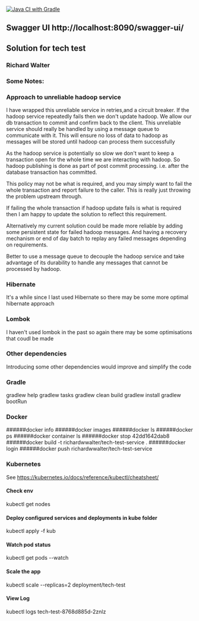 [![Java CI with Gradle](https://github.com/richardwwalter/techtest/actions/workflows/gradle.yml/badge.svg)](https://github.com/richardwwalter/techtest/actions/workflows/gradle.yml)

## Swagger UI http://localhost:8090/swagger-ui/

## Solution for tech test
### Richard Walter

### Some Notes:

### Approach to unreliable hadoop service
I have wrapped this unreliable service in retries,and a circuit breaker.
If the hadoop service repeatedly fails then we don't update hadoop.
We allow our db transaction to commit and confirm back to the client.
This unreliable service should really be handled by using a message queue to communicate with it.
This will ensure no loss of data to hadoop as messages will be stored until hadoop can process them successfully

As the hadoop service is potentially so slow we don't want to keep a transaction open for the whole time we are interacting with hadoop.
So hadoop publishing is done as part of post commit processing. i.e. after the database transaction has committed.

This policy may not be what is required, and you may simply want to fail the whole transaction and report failure to the caller.
This is really just throwing the problem upstream through.

If failing the whole transaction if hadoop update fails is what is required then I am happy to update the solution to reflect this requirement.

Alternatively my current solution could be made more reliable by adding some persistent state for failed hadoop messages.
And having a recovery mechanism or end of day batch to replay any failed messages depending on requirements.

Better to use a message queue to decouple the hadoop service and take advantage of its durability to handle any messages that cannot be processed by hadoop.

### Hibernate 
It's a while since I last used Hibernate so there may be some more optimal hibernate approach

### Lombok
I haven't used lombok in the past so again there may be some optimisations that coudl be made

### Other dependencies
Introducing some other dependencies would improve and simplify the code 

### Gradle
gradlew help
gradlew tasks
gradlew clean build
gradlew install
gradlew bootRun

### Docker

######docker info
######docker images
######docker ls
######docker ps
######docker container ls
######docker stop 42dd1642dab8
######docker build -t richardwwalter/tech-test-service .
######docker login
######docker push richardwwalter/tech-test-service

### Kubernetes
See https://kubernetes.io/docs/reference/kubectl/cheatsheet/
#### Check env
kubectl get nodes

#### Deploy configured services and deployments in kube folder
kubectl apply -f kub

#### Watch pod status
kubectl get pods --watch

#### Scale the app
kubectl scale --replicas=2 deployment/tech-test

#### View Log
kubectl logs tech-test-8768d885d-2znlz